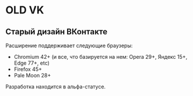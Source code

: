 # OLD VK
## Старый дизайн ВКонтакте

Расширение поддерживает следующие браузеры:
* Chromium 42+ (и все, что базируется на нем: Opera 29+, Яндекс 15+, Edge 77+, etc)
* Firefox 45+
* Pale Moon 28+

Разработка находится в альфа-статусе.